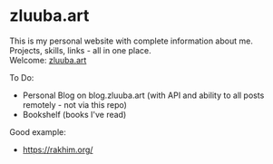 # zluuba.art

This is my personal website with complete information about me. <br/>
Projects, skills, links - all in one place. <br/>
Welcome: [zluuba.art](https://zluuba.art)

To Do:
- Personal Blog on blog.zluuba.art (with API and ability to all posts remotely - not via this repo)
- Bookshelf (books I've read)


Good example:
- https://rakhim.org/
